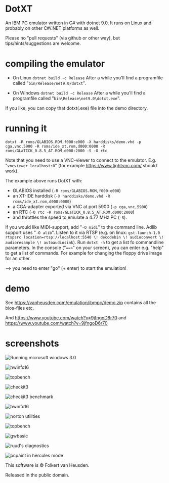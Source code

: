 DotXT
=====

An IBM PC emulator written in C# with dotnet 9.0. It runs on Linux and probably on other C#/.NET platforms as well.

Please no "pull requests" (via github or other way), but tips/hints/suggestions are welcome.


compiling the emulator
======================

* On Linux
  `dotnet build -c Release`
  After a while you'll find a programfile called "`bin/Release/net9.0/dotxt`".

* On Windows
  `dotnet build -c Release`
  After a while you'll find a programfile called "`bin\Release\net9.0\dotxt.exe`".

If you like, you can copy that dotxt(.exe) file into the demo directory.


running it
==========

`dotxt -R roms/GLABIOS.ROM,f000:e000 -X harddisks/demo.vhd -p cga,vnc,5900 -R roms/ide_xt.rom,d000:0000 -R roms/GLaTICK_0.8.5_AT.ROM,d000:2000 -S -O rtc`

Note that you need to use a VNC-viewer to connect to the emulator. E.g. "`vncviewer localhost:0`" (for example https://www.tightvnc.com/ should work).

The example above runs DotXT with:
* GLABIOS installed (`-R roms/GLABIOS.ROM,f000:e000`)
* an XT-IDE harddisk (`-X harddisks/demo.vhd -R roms/ide_xt.rom,d000:0000`)
* a CGA-adapter exported via VNC at port 5900 (`-p cga,vnc,5900`)
* an RTC (`-O rtc -R roms/GLaTICK_0.8.5_AT.ROM,d000:2000`)
* and throttles the speed to emulate a 4.77 MHz PC (`-S`).


If you would like MIDI-support, add "`-O midi`" to the command line.
Adlib support uses "`-O alib`". Listen to it via RTSP (e.g. on linux: `gst-launch-1.0 rtspsrc location=rtsp://localhost:5540 \! decodebin \! audioconvert \! audioresample \! autoaudiosink`).
Run `dotxt -h` to get a list fo commandline parameters.
In the console ("`==>`" on your screen), you can enter e.g. "help" to get a list of commands. For example for changing the floppy drive image for an other.

==> you need to enter "go" (+ enter) to start the emulation!


demo
====

See https://vanheusden.com/emulation/ibmpc/demo.zip contains all the bios-files etc.

And https://www.youtube.com/watch?v=9jfngoD6r70 and https://www.youtube.com/watch?v=9jfngoD6r70


screenshots
===========

![Running microsoft windows 3.0](images/win3.0.png)

![hwinfo16](images/hwinfo16-1.png)

![topbench](images/topbench.png)

![checkit3](images/checkit3.png)

![checkit3 benchmark](images/checkit3-bench.png)

![hwinfo16](images/hwinfo16-1.png)

![norton utilities](images/norton_utilities.png)

![topbench](images/topbench.png)

![gwbasic](images/gwbasic.png)

![ruud's diagnostics](images/ruudsdiagnostics.png)

![pcpaint in hercules mode](images/pcpaint_hercules.png)


This software is © Folkert van Heusden.

Released in the public domain.
